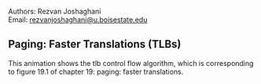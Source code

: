 Authors: Rezvan Joshaghani   
Email: rezvanjoshaghani@u.boisestate.edu

## Paging: Faster Translations (TLBs)
This animation shows the tlb control flow algorithm, which is corresponding to figure 19.1 of chapter 19: paging: faster translations.
